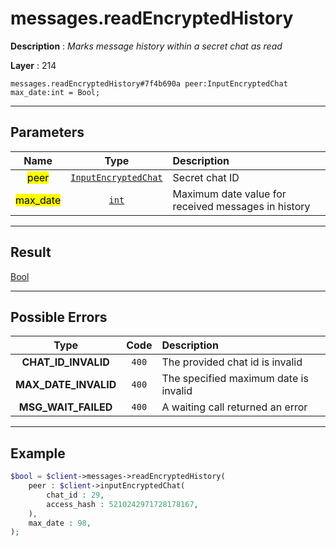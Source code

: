 # messages.readEncryptedHistory

**Description** : *Marks message history within a secret chat as read*

**Layer** : 214

```tl
messages.readEncryptedHistory#7f4b690a peer:InputEncryptedChat max_date:int = Bool;
```

---

## Parameters

| Name | Type | Description |
| :---: | :---: | :--- |
| <mark>peer</mark> | [`InputEncryptedChat`](type/InputEncryptedChat) | Secret chat ID |
| <mark>max_date</mark> | [`int`](type/int) | Maximum date value for received messages in history |

---

## Result

[Bool](type/Bool)

---

## Possible Errors

| Type | Code | Description |
| :---: | :---: | :--- |
| **CHAT_ID_INVALID** | `400` | The provided chat id is invalid |
| **MAX_DATE_INVALID** | `400` | The specified maximum date is invalid |
| **MSG_WAIT_FAILED** | `400` | A waiting call returned an error |

---

## Example

```php
$bool = $client->messages->readEncryptedHistory(
	peer : $client->inputEncryptedChat(
		chat_id : 29,
		access_hash : 5210242971728178167,
	),
	max_date : 98,
);
```